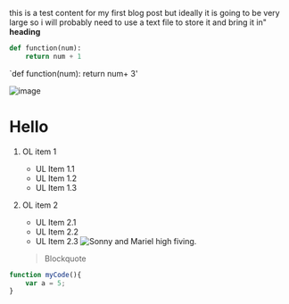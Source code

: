 this is a test content for my first blog post but ideally it is going to be very large so i will probably need to use a text file to store it and bring it in"
**heading**

```py
def function(num):
    return num + 1
```

`def function(num): return num+ 3'

![image](../../vite.svg)

# Hello

1. OL item 1
   * UL Item 1.1
   * UL Item 1.2
   * UL Item 1.3
2. OL item 2
   * UL Item 2.1
   * UL Item 2.2
   * UL Item 2.3
   ![Sonny and Mariel high fiving.](https://content.codecademy.com/courses/learn-cpp/community-challenge/highfive.gif)


	> Blockquote

```javascript
function myCode(){
    var a = 5;
}
```